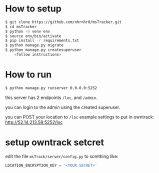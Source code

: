 # How to setup
```bash
$ git clone https://github.com/nhrnhr0/msTracker.git
$ cd msTracker
$ python -m venv env
$ source env/bin/activate
$ pip install -r requirements.txt
$ python manage.py migrate
$ python manage.py createsuperuser
    <follow instructions>
```

# How to run
```bash
$ python manage.py runserver 0.0.0.0:5252
```

this server has 2 endpoints `/loc`, and `/admin`.

you can login to the admin using the created superuser.

you can POST your location to `/loc`
example settings to put in owntrack: http://52.14.213.58:5252/loc



# setup owntrack setcret
edit the file `msTrack/server/config.py` to somthing like: 
```python
LOCATION_ENCRYPTION_KEY = '<YOUR SECRET>'
```